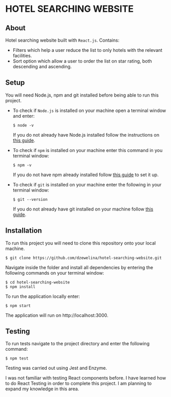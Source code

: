 # HOTEL SEARCHING WEBSITE

## About

Hotel searching website built with ```React.js```. Contains:

 - Filters which help a user reduce the list to only hotels with the relevant facilities.
 - Sort option which allow a user to order the list on star rating, both descending and ascending.

## Setup

You will need Node.js, npm and git installed before being able to run this project.

- To check if ```Node.js``` is installed on your machine open a terminal window and enter:
  ```
  $ node -v
  ```
  If you do not already have Node.js installed follow the instructions on [this guide](https://nodejs.org/en/download/package-manager/).

- To check if ```npm``` is installed on your machine enter this command in you terminal window: 
  ```
  $ npm -v
  ```
  If you do not have npm already installed follow [this guide](https://www.npmjs.com/get-npm) to set it up.

- To check if ```git``` is installed on your machine enter the following in your terminal window: 
  ```
  $ git --version
  ```
  If you do not already have git installed on your machine follow [this guide](https://git-scm.com/).

## Installation

To run this project you will need to clone this repository onto your local machine.
  ```
  $ git clone https://github.com/dzewelina/hotel-searching-website.git
  ```
Navigate inside the folder and install all dependencies by entering the following commands on your terminal window:
  ```
  $ cd hotel-searching-website
  $ npm install
  ```
To run the application locally enter: 
  ```
  $ npm start
  ```
The application will run on http://localhost:3000.

## Testing

To run tests navigate to the project directory and enter the following command:
  ```
  $ npm test
  ```
Testing was carried out using Jest and Enzyme.

I was not familiar with testing React components before. I have learned how to do React Testing in order to complete this project. I am planning to expand my knowledge in this area.